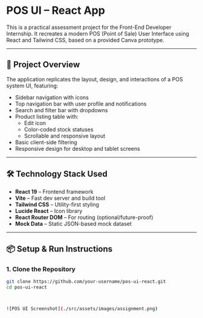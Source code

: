 # POS UI – React App

This is a practical assessment project for the Front-End Developer Internship. It recreates a modern POS (Point of Sale) User Interface using React and Tailwind CSS, based on a provided Canva prototype.

---

## 🚀 Project Overview

The application replicates the layout, design, and interactions of a POS system UI, featuring:

- Sidebar navigation with icons
- Top navigation bar with user profile and notifications
- Search and filter bar with dropdowns
- Product listing table with:
  - Edit icon
  - Color-coded stock statuses
  - Scrollable and responsive layout
- Basic client-side filtering
- Responsive design for desktop and tablet screens

---

## 🛠️ Technology Stack Used

- **React 19** – Frontend framework
- **Vite** – Fast dev server and build tool
- **Tailwind CSS** – Utility-first styling
- **Lucide React** – Icon library
- **React Router DOM** – For routing (optional/future-proof)
- **Mock Data** – Static JSON-based mock dataset

---

## 📦 Setup & Run Instructions

### 1. Clone the Repository
```bash
git clone https://github.com/your-username/pos-ui-react.git
cd pos-ui-react



![POS UI Screenshot](./src/assets/images/assignment.png)
